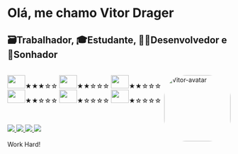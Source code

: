 
<h1>Olá, me chamo Vitor Drager </h1>

<h2>🗃️Trabalhador, 🎓Estudante, 👨‍💻Desenvolvedor e 🚀Sonhador</h2>

<div style="display: inline_block" >
  
  <br>
  <img align="right" alt="Vitor-avatar" height="150" width="150" style="border-radius:50px;" 
src="https://cdn.discordapp.com/attachments/931351487886528532/931946418971758662/gifcode.gif">
  <img height="30" width="40" src="https://cdn.jsdelivr.net/gh/devicons/devicon/icons/javascript/javascript-original.svg">★★★☆☆
  <img height="30" width="40" src="https://cdn.jsdelivr.net/gh/devicons/devicon/icons/html5/html5-original.svg" />★★☆☆☆
  <img height="30" width="40" src="https://cdn.jsdelivr.net/gh/devicons/devicon/icons/css3/css3-original-wordmark.svg" />★★☆☆☆
  <img height="30" width="40" src="https://cdn.jsdelivr.net/gh/devicons/devicon/icons/python/python-original.svg">★★☆☆☆
  <img height="30" width="40" src="https://cdn.jsdelivr.net/gh/devicons/devicon/icons/mysql/mysql-original-wordmark.svg" />★☆☆☆☆
  <img height="30" width="40" src="https://cdn.jsdelivr.net/gh/devicons/devicon/icons/mongodb/mongodb-original-wordmark.svg" />★☆☆☆☆
  
  
  
</div>

  ##
  
<div style="display: inline_block">
  <br>
  <a href="https://www.instagram.com/vitordrager" target="_blank"> <img src="https://img.shields.io/badge/-Instagram-%23E4405F?style=for-the-badge&logo=instagram&logoColor=white"> </a>
  <a href="https://discord.gg/RzSGENtM"><img src="https://img.shields.io/badge/Discord-7289DA?style=for-the-badge&logo=discord&logoColor=white"> </a> 
  <a href="mailto:vitordrager09@gmail.com"><img src="https://img.shields.io/badge/-Gmail-%23333?style=for-the-badge&logo=gmail&logoColor=white"> </a>
  <a href="https://linkedin.com/in/vitor-drager-969494213" ><img src="https://img.shields.io/badge/-LinkedIn-%230077B5?style=for-the-badge&logo=linkedin&logoColor=white"></a> 
</div>
<br>
Work Hard!


